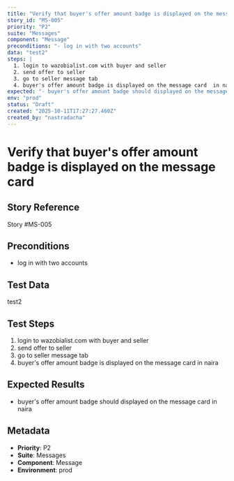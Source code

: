 ```yaml
---
title: "Verify that buyer's offer amount badge is displayed on the message card"
story_id: "MS-005"
priority: "P2"
suite: "Messages"
component: "Message"
preconditions: "- log in with two accounts"
data: "test2"
steps: |
  1. login to wazobialist.com with buyer and seller
  2. send offer to seller
  3. go to seller message tab
  4. buyer's offer amount badge is displayed on the message card  in naira
expected: "- buyer's offer amount badge should displayed on the message card  in naira"
env: "prod"
status: "Draft"
created: "2025-10-11T17:27:27.460Z"
created_by: "nastradacha"
---
```


# Verify that buyer's offer amount badge is displayed on the message card

## Story Reference
Story #MS-005

## Preconditions
- log in with two accounts


## Test Data
test2


## Test Steps
1. login to wazobialist.com with buyer and seller
2. send offer to seller
3. go to seller message tab
4. buyer's offer amount badge is displayed on the message card  in naira

## Expected Results
- buyer's offer amount badge should displayed on the message card  in naira

## Metadata
- **Priority**: P2
- **Suite**: Messages
- **Component**: Message
- **Environment**: prod
